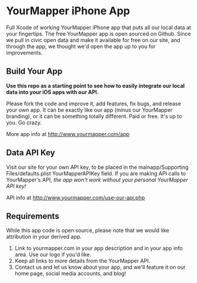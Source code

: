 YourMapper iPhone App
=====================

Full Xcode of working YourMapper iPhone app that puts all our local data at your fingertips.  The free YourMapper app is open sourced on Github.  Since we pull in civic open data and make it available for free on our site, and through the app, we thought we'd open the app up to you for improvements.

Build Your App
--------------

**Use this repo as a starting point to see how to easily integrate our local data into your iOS apps with our API.** 

Please fork the code and improve it, add features, fix bugs, and release your own app.  It can be exactly like our app (minus our YourMapper branding), or it can be something totally different.  Paid or free. It's up to you.  Go crazy.

More app info at http://www.yourmapper.com/app

Data API Key
------------

Visit our site for your own API key, to be placed in the mainapp/Supporting Files/defaults.plist YourMapperAPIKey field. If you are making API calls to YourMapper's API,
*the app won't work without your personal YourMapper API key!* 

API info at http://www.yourmapper.com/use-our-api.php

Requirements
------------

While this app code is open source, please note that we would like attribution in your derived app.

1. Link to yourmapper.com in your app description and in your app info area.  Use our logo if you'd like.
2. Keep all links to more details from the YourMapper API.
3. Contact us and let us know about your app, and we'll feature it on our home page, social media accounts, and blog!
